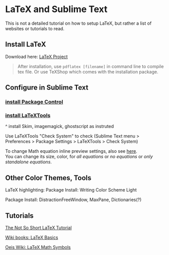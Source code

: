 # LaTeX and Sublime Text

This is not a detailed tutorial on how to setup LaTeX, but rather a list of websites or tutorials to read.

## Install LaTeX

Download here: [LaTeX Project](https://www.latex-project.org/get/)

> After installation, use `pdflatex [filename]` in command line to compile tex file. Or use TeXShop which comes with the installation package.

## Configure in Sublime Text

### [install Package Control](https://packagecontrol.io/installation)   
### [install LaTeXTools](https://latextools.readthedocs.io/en/latest/install/)  
^ install Skim, imagemagick, ghostscript as instruted

<!---
    ## Sublime Text Setup

    Sublime Text: [install Package Control](https://packagecontrol.io/installation)

    Package Control: install LaTeXTools (command shift P, type and select package control: install, type and select LaTeXTools)

    The following tools are recommanded by [LaTeXTools Installation Page](https://latextools.readthedocs.io/en/latest/install/)

    Software: Skim (for better forward and backward search)

    Setup ImageMagick and Ghostscript (for inline math equation preview)  
    Read and follow intructions on LaTeXTools website.
    `brew install imagemagick`
    `brew install ghostscript` 
-->

Use LaTeXTools "Check System" to check
(Sublime Text menu > Preferences > Package Settings > LaTeXTools > Check System)

To change Math equation inline preview settings, also see [here](https://latextools.readthedocs.io/en/latest/settings/#preview-settings).  
You can change its size, color, for *all equations* or *no equations* or *only standalone equations*.

## Other Color Themes, Tools

LaTeX highlighting: Package Install: Writing Color Scheme Light

Package Install: DistractionFreeWindow, MaxPane, Dictionaries(?)

## Tutorials

[The Not So Short LaTeX Tutorial](https://tobi.oetiker.ch/lshort/lshort.pdf)

[Wiki books: LaTeX Basics](https://en.wikibooks.org/wiki/LaTeX/Basics)

[Oeis Wiki: LaTeX Math Symbols](https://oeis.org/wiki/List_of_LaTeX_mathematical_symbols)
